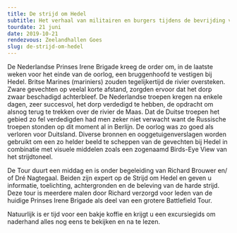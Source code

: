```yaml
---
title: De strijd om Hedel
subtitle: Het verhaal van militairen en burgers tijdens de bevrijding van Hedel
tourdate: 21 juni
date: 2019-10-21
rendezvous: Zeelandhallen Goes
slug: de-strijd-om-hedel
---
```


De Nederlandse Prinses Irene Brigade kreeg de order om, in de laatste weken voor het einde van de oorlog, een bruggenhoofd te vestigen bij Hedel. Britse Marines (mariniers) zouden tegelijkertijd de rivier oversteken. Zware gevechten op veelal korte afstand, zorgden ervoor dat het dorp zwaar beschadigd achterbleef. De Nederlandse troepen kregen na enkele dagen, zeer succesvol, het dorp verdedigd te hebben, de opdracht om alsnog terug te trekken over de rivier de Maas. Dat de Duitse troepen het gebied zo fel verdedigden had men zeker niet verwacht want de Russische troepen stonden op dit moment al in Berlijn.  De oorlog was zo goed als verloren voor Duitsland. Diverse bronnen en ooggetuigenverslagen worden gebruikt om een zo helder beeld te scheppen van de gevechten bij Hedel in combinatie met visuele middelen zoals een zogenaamd Birds-Eye View van het strijdtoneel.

De Tour duurt een middag en is onder begeleiding van Richard Brouwer en/ of Dré Nagtegaal. Beiden zijn expert op de Strijd om Hedel en geven u informatie, toelichting, achtergronden en de beleving van de harde strijd. Deze tour is meerdere malen door Richard verzorgd voor leden van de huidige Prinses Irene Brigade als deel van een grotere Battlefield Tour.

Natuurlijk is er tijd voor een bakje koffie en krijgt u een excursiegids om naderhand alles nog eens te bekijken en na te lezen.